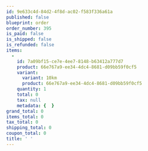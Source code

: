 ```yaml
---
id: 9e633c4d-84d2-4f8d-ac02-f583f336a61a
published: false
blueprint: order
order_number: 395
is_paid: false
is_shipped: false
is_refunded: false
items:
  -
    id: 7a09bf15-ce7e-4ee7-8148-b63412a777d7
    product: 66e767a9-ee34-4dc4-8681-d09bb59f0cf5
    variant:
      variant: 10km
      product: 66e767a9-ee34-4dc4-8681-d09bb59f0cf5
    quantity: 1
    total: 0
    tax: null
    metadata: {  }
grand_total: 0
items_total: 0
tax_total: 0
shipping_total: 0
coupon_total: 0
title: ' '
---
```

